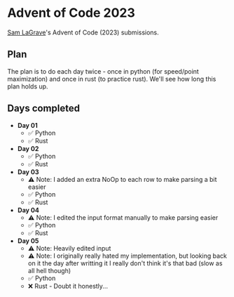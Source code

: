 # Advent of Code 2023

[Sam LaGrave](https://github.com/SLaGrave)'s Advent of Code (2023) submissions.

## Plan

The plan is to do each day twice - once in python (for speed/point maximization) and once in rust (to practice rust). We'll see how long this plan holds up.

## Days completed

- **Day 01**
  - :white_check_mark: Python
  - :white_check_mark: Rust
- **Day 02**
  - :white_check_mark: Python
  - :white_check_mark: Rust
- **Day 03**
  - ⚠️ Note: I added an extra NoOp to each row to make parsing a bit easier
  - :white_check_mark: Python
  - :white_check_mark: Rust
- **Day 04**
  - ⚠️ Note: I edited the input format manually to make parsing easier
  - :white_check_mark: Python
  - :white_check_mark: Rust
- **Day 05**
  - ⚠️ Note: Heavily edited input
  - ⚠️ Note: I originally really hated my implementation, but looking back on it the day after writting it I really don't think it's that bad (slow as all hell though)
  - :white_check_mark: Python
  - :x: Rust - Doubt it honestly...
